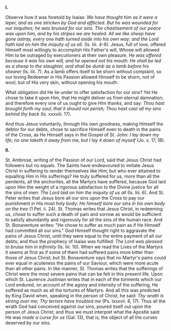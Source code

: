 
**I\.**

Observe how it was foretold by Isaias: *We have thought him as it were a leper, and as one stricken by God and afflicted. But he was wounded for our iniquities; he was bruised for our sins. The chastisement of our peace was upon him, and by his stripes we are healed. All we like sheep have gone astray, every one hath turned aside into his own way; and the Lord hath laid on him the iniquity of us all.* (Is. liii. 4-6). Jesus, full of love, offered Himself most willingly to accomplish His Father\'s will, Whose will allowed Him to be outraged by executioners at their own pleasure. *He was offered because it was his own will, and he opened not his mouth: He shall be led as a sheep to the slaughter, and shall be dumb as a lamb before his shearer* (Is. liii. 7). As a lamb offers itself to be shorn without complaint, so our loving Redeemer in His Passion allowed Himself to be shorn, not of wool, but of His very skin, without opening his mouth.

What obligation did He lie under to offer satisfaction for our sins? Yet He chose to take it upon Him, that He might deliver us from eternal damnation; and therefore every one of us ought to give Him thanks, and say: *Thou hast brought forth my soul, that it should not perish; Thou hast cast all my sins behind thy back* (Is. xxxviii. 17).

And thus Jesus voluntarily, through His own goodness, making Himself the debtor for our debts, chose to sacrifice Himself even to death in the pains of the Cross, as He Himself says in the Gospel of St. John: *I lay down my life; no one taketh it away from me, but I lay it down of myself* (Jo. x. 17, 18).

**II\.**

St. Ambrose, writing of the Passion of our Lord, said that Jesus Christ had followers but no equals. The Saints have endeavoured to imitate Jesus Christ in suffering to render themselves like Him; but who ever attained to equalling Him in His sufferings? He truly suffered for us, more than all the penitents, all the anchorites, all the Martyrs have suffered, because God laid upon Him the weight of a rigorous satisfaction to the Divine justice for all the sins of men: *The Lord laid on him the iniquity of us all* (Is. liii. 6). And St. Peter writes that Jesus bore all our sins upon the Cross to pay our punishment in His most holy body: *He himself bore our sins in his own body on the tree* (1 Pet. ii. 24). St. Thomas writes that Jesus Christ, in redeeming us, chose to suffer such a death of pain and sorrow as would be sufficient to satisfy abundantly and rigorously for all the sins of the human race. And St. Bonaventure writes: \"He chose to suffer as much pain as if He Himself had committed all our sins.\" God Himself thought right to aggravate the pains of Jesus Christ, until they were equal to the entire payment of all our debts; and thus the prophecy of Isaias was fulfilled: *The Lord was pleased to bruise him in infirmity* (Is. liii. 10). When we read the Lives of the Martyrs it seems at first as if some of them had suffered pains more bitter than those of Jesus Christ; but St. Bonaventure says that no Martyr\'s pains could ever equal in acuteness the pains of our Saviour, which were more acute than all other pains. In like manner, St. Thomas writes that the sufferings of Christ were the most severe pains that can be felt in this present life. Upon which St. Laurence Justinian writes that in each of the torments which our Lord endured, on account of the agony and intensity of the suffering, He suffered as much as all the tortures of Martyrs. And all this was predicted by King David when, speaking in the person of Christ, he said: *Thy wrath is strong over me; Thy terrors have troubled me* (Ps. lxxxvii. 8, 17). Thus all the wrath God had conceived against our sins, poured itself out upon the person of Jesus Christ; and thus we must interpret what the Apostle said: He was *made a curse for us* (Gal. 13), that is, the object of all the curses deserved by our sins.

